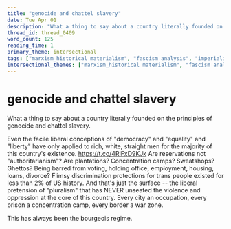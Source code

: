 ```yaml
---
title: "genocide and chattel slavery"
date: Tue Apr 01
description: "What a thing to say about a country literally founded on the principles of genocide and chattel slavery."
thread_id: thread_0409
word_count: 125
reading_time: 1
primary_theme: intersectional
tags: ["marxism_historical materialism", "fascism analysis", "imperialism_colonialism"]
intersectional_themes: ["marxism_historical materialism", "fascism analysis", "imperialism_colonialism"]
---
```


# genocide and chattel slavery

What a thing to say about a country literally founded on the principles of genocide and chattel slavery.

Even the facile liberal conceptions of "democracy" and "equality" and "liberty" have only applied to rich, white, straight men for the majority of this country's existence. https://t.co/4RlFxD9KJk Are reservations not "authoritarianism"? Are plantations? Concentration camps? Sweatshops? Ghettos? Being barred from voting, holding office, employment, housing, loans, divorce? Flimsy discrimination protections for trans people existed for less than 2% of US history. And that's just the surface -- the liberal pretension of "pluralism" that has NEVER unseated the violence and oppression at the core of this country. Every city an occupation, every prison a concentration camp, every border a war zone.

This has always been the bourgeois regime.